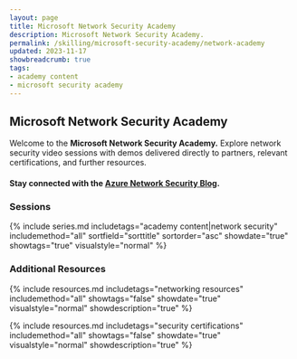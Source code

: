 ```yaml
---
layout: page
title: Microsoft Network Security Academy
description: Microsoft Network Security Academy.
permalink: /skilling/microsoft-security-academy/network-academy
updated: 2023-11-17
showbreadcrumb: true
tags: 
- academy content
- microsoft security academy
---
```


## Microsoft Network Security Academy
Welcome to the **Microsoft Network Security Academy.** Explore network security video sessions with demos delivered directly to partners, relevant certifications, and further resources.

#### Stay connected with the [Azure Network Security Blog](https://techcommunity.microsoft.com/t5/azure-network-security-blog/bg-p/AzureNetworkSecurityBlog).

### Sessions
{% include series.md 
    includetags="academy content|network security" includemethod="all" 
    sortfield="sorttitle" sortorder="asc" showdate="true" showtags="true" 
    visualstyle="normal" 
%}

### Additional Resources
{% include resources.md 
    includetags="networking resources"
    includemethod="all" 
    showtags="false" 
    showdate="true" 
    visualstyle="normal" 
    showdescription="true"
%}

{% include resources.md 
    includetags="security certifications"
    includemethod="all" 
    showtags="false" 
    showdate="true" 
    visualstyle="normal" 
    showdescription="true"
%}